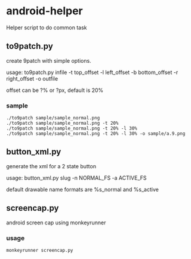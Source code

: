 android-helper
==============

Helper script to do common task

to9patch.py
-----------
create 9patch with simple options.

usage: to9patch.py infile -t top_offset -l left_offset -b bottom_offset -r right_offset -o outfile

offset can be ?% or ?px, default is 20%

### sample

    ./to9patch sample/sample_normal.png 
    ./to9patch sample/sample_normal.png -t 20%
    ./to9patch sample/sample_normal.png -t 20% -l 30%
    ./to9patch sample/sample_normal.png -t 20% -l 30% -o sample/a.9.png

button_xml.py
-------------
generate the xml for a 2 state button

usage: button_xml.py slug -n NORMAL_FS -a ACTIVE_FS

default drawable name formats are %s_normal and %s_active

screencap.py
------------
android screen cap using monkeyrunner
### usage

    monkeyrunner screencap.py
